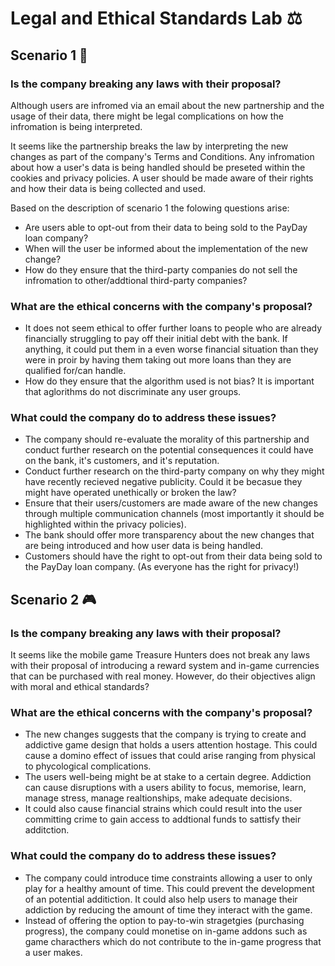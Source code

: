 # Legal and Ethical Standards Lab ⚖️


## Scenario 1 🏦


### Is the company breaking any laws with their proposal?
Although users are infromed via an email about the new partnership and the usage of their data, there might be legal complications on how the infromation is being interpreted. 

It seems like the partnership breaks the law by interpreting the new changes as part of the company's Terms and Conditions. Any infromation about how a user's data is being handled should be preseted within the cookies and privacy policies. A user should be made aware of their rights and how their data is being collected and used.

Based on the description of scenario 1 the folowing questions arise: 
- Are users able to opt-out from their data to being sold to the PayDay loan company?
- When will the user be informed about the implementation of the new change?
- How do they ensure that the third-party companies do not sell the infromation to other/addtional third-party companies?

### What are the ethical concerns with the company's proposal?
- It does not seem ethical to offer further loans to people who are already financially struggling to pay off their initial debt with the bank. If anything, it could put them in a even worse financial situation than they were in proir by having them taking out more loans than they are qualified for/can handle.
- How do they ensure that the algorithm used is not bias? It is important that aglorithms do not discriminate any user groups.  

### What could the company do to address these issues?
- The company should re-evaluate the morality of this partnership and conduct further research on the potential consequences it could have on the bank, it's customers, and it's reputation. 
- Conduct further research on the third-party company on why they might have recently recieved negative publicity. Could it be becasue they might have operated unethically or broken the law?
- Ensure that their users/customers are made aware of the new changes through multiple communication channels (most importantly it should be highlighted within the privacy policies). 
- The bank should offer more transparency about the new changes that are being introduced and how user data is being handled.
- Customers should have the right to opt-out from their data being sold to the PayDay loan company. (As everyone has the right for privacy!)


## Scenario 2 🎮

### Is the company breaking any laws with their proposal?
It seems like the mobile game Treasure Hunters does not break any laws with their proposal of introducing a reward system and in-game currencies that can be purchased with real money. 
However, do their objectives align with moral and ethical standards?  

### What are the ethical concerns with the company's proposal?
- The new changes suggests that the company is trying to create and addictive game design that holds a users attention hostage. This could cause a domino effect of issues that could arise ranging from physical to phycological complications. 
- The users well-being might be at stake to a certain degree. Addiction can cause disruptions with a users ability to focus, memorise, learn, manage stress, manage realtionships, make adequate decisions. 
- It could also cause financial strains which could result into the user committing crime to gain access to addtional funds to sattisfy their additction.  

### What could the company do to address these issues?
- The company could introduce time constraints allowing a user to only play for a healthy amount of time. This could prevent the development of an potential additiction. It could also help users to manage their addiction by reducing the amount of time they interact with the game. 
- Instead of offering the option to pay-to-win stragetgies (purchasing progress), the company could monetise on in-game addons such as game characthers which do not contribute to the in-game progress that a user makes. 


